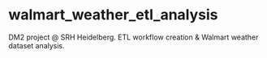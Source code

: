 # walmart_weather_etl_analysis
DM2 project @ SRH Heidelberg. ETL workflow creation &amp; Walmart weather dataset analysis.
